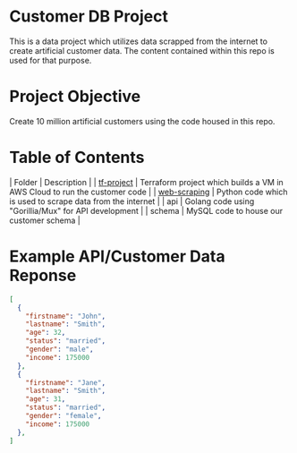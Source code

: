 # Customer DB Project

This is a data project which utilizes data scrapped from the internet to create artificial customer data. The content contained within this repo is used for that purpose.

# Project Objective

Create 10 million artificial customers using the code housed in this repo.

# Table of Contents

| Folder | Description |
| [tf-project](https://github.com/divineloss/customer-database-project/tree/main/tf-project) | Terraform project which builds a VM in AWS Cloud to run the customer code |
| [web-scraping](https://github.com/divineloss/customer-database-project/tree/main/web-scraping) | Python code which is used to scrape data from the internet |
| api | Golang code using "Gorillia/Mux" for API development |
| schema | MySQL code to house our customer schema |

# Example API/Customer Data Reponse

```json
[
  {
  	"firstname": "John",
  	"lastname": "Smith",
  	"age": 32,
  	"status": "married",
  	"gender": "male",
  	"income": 175000
  },
  {
  	"firstname": "Jane",
  	"lastname": "Smith",
  	"age": 31,
  	"status": "married",
  	"gender": "female",
  	"income": 175000
  },
]
```